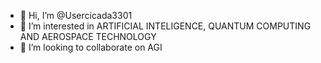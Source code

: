 - 👋 Hi, I’m @Usercicada3301
- 👀 I’m interested in ARTIFICIAL INTELIGENCE, QUANTUM COMPUTING AND AEROSPACE TECHNOLOGY
- 💞️ I’m looking to collaborate on AGI
<!---
Usercicada3301/Usercicada3301 is a ✨ special ✨ repository because its `README.md` (this file) appears on your GitHub profile.
You can click the Preview link to take a look at your changes.
--->
